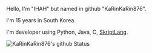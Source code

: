 <!--
- 👋 Hi, I’m @KaRinKaRin876
- 👀 I’m interested in ...
- 🌱 I’m currently learning ...
- 💞️ I’m looking to collaborate on ...
- 📫 How to reach me ...

KaRinKaRin876/KaRinKaRin876 is a ✨ special ✨ repository because its `README.md` (this file) appears on your GitHub profile.
You can click the Preview link to take a look at your changes.
-->

Hello, I'm "IHAH" but named in github "KaRinKaRin876".

I'm 15 years in South Korea.

I'm developer using Python, Java, C, [SkriptLang](https://github.com/SkriptLang/Skript).

![KaRinKaRin876's github Status](https://github-readme-stats.vercel.app/api?username=KaRinKaRin876&show_icons=true&count_private=true&theme=radical)
